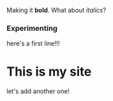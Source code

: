 Making it **bold**. What about *italics*?


### **Experimenting**

here's a first line!!!

# This is my site

let's add another one!
